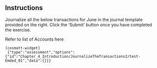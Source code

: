 ## Instructions

Journalize all the below transactions for June in the journal template provided on the right. Click the ‘Submit’ button once you have completed the exercise. 

Refer to list of Accounts <a routerlink='Chapter_4_Introduction/JournalizeTheTransactions2' class='ngx-router-link'>here</a>

```
[cosmatt-widget]
 {"type":"assessment","options":{"id":"Chapter_4_Introduction/JournalizeTheTransactions2/test-Emded_01","data":{}}} 
```
